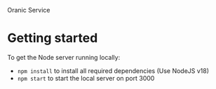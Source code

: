 Oranic Service
# Getting started

To get the Node server running locally:

- `npm install` to install all required dependencies (Use NodeJS v18)
- `npm start` to start the local server on port 3000
